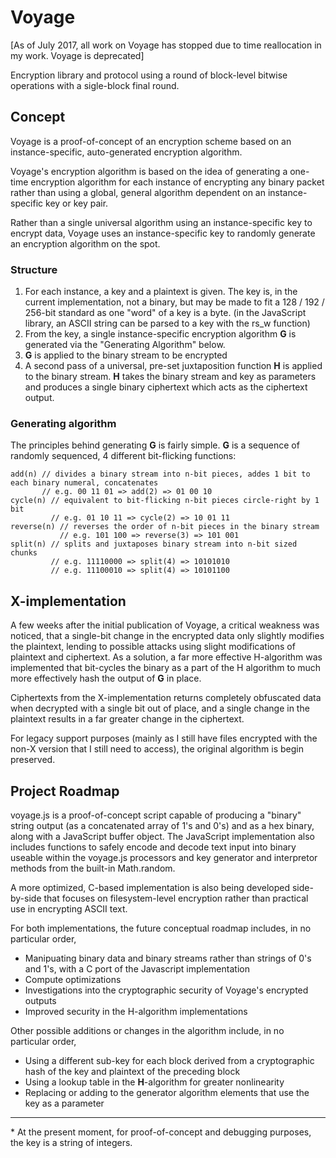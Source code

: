 # Voyage

[As of July 2017, all work on Voyage has stopped due to time reallocation in my work. Voyage is deprecated]

Encryption library and protocol using a round of block-level bitwise operations with a sigle-block final round.

## Concept

Voyage is a proof-of-concept of an encryption scheme based on an instance-specific, auto-generated encryption algorithm.

Voyage's encryption algorithm is based on the idea of generating a one-time encryption algorithm for each instance of encrypting any binary packet rather than using a global, general algorithm dependent on an instance-specific key or key pair. 

Rather than a single universal algorithm using an instance-specific key to encrypt data, Voyage uses an instance-specific key to randomly generate an encryption algorithm on the spot.

### Structure

1. For each instance, a key and a plaintext is given. The key is, in the current implementation, not a binary, but may be made to fit a 128 / 192 / 256-bit standard as one "word" of a key is a byte. (in the JavaScript library, an ASCII string can be parsed to a key with the rs\_w function)
2. From the key, a single instance-specific encryption algorithm __G__ is generated via the "Generating Algorithm" below.
3. __G__ is applied to the binary stream to be encrypted
4. A second pass of a universal, pre-set juxtaposition function __H__ is applied to the binary stream. __H__ takes the binary stream and key as parameters and produces a single binary ciphertext which acts as the ciphertext output.

### Generating algorithm

The principles behind generating __G__ is fairly simple. __G__ is a sequence of randomly sequenced, 4 different bit-flicking functions:

    add(n) // divides a binary stream into n-bit pieces, addes 1 bit to each binary numeral, concatenates
           // e.g. 00 11 01 => add(2) => 01 00 10
    cycle(n) // equivalent to bit-flicking n-bit pieces circle-right by 1 bit 
             // e.g. 01 10 11 => cycle(2) => 10 01 11
    reverse(n) // reverses the order of n-bit pieces in the binary stream
               // e.g. 101 100 => reverse(3) => 101 001
    split(n) // splits and juxtaposes binary stream into n-bit sized chunks
             // e.g. 11110000 => split(4) => 10101010
             // e.g. 11100010 => split(4) => 10101100

## X-implementation

A few weeks after the initial publication of Voyage, a critical weakness was noticed, that a single-bit change in the encrypted data only slightly modifies the plaintext, lending to possible attacks using slight modifications of plaintext and ciphertext. As a solution, a far more effective H-algorithm was implemented that bit-cycles the binary as a part of the H algorithm to much more effectively hash the output of __G__ in place.

Ciphertexts from the X-implementation returns completely obfuscated data when decrypted with a single bit out of place, and a single change in the plaintext results in a far greater change in the ciphertext. 

For legacy support purposes (mainly as I still have files encrypted with the non-X version that I still need to access), the original algorithm is begin preserved.

## Project Roadmap

voyage.js is a proof-of-concept script capable of producing a "binary" string output (as a concatenated array of 1's and 0's) and as a hex binary, along with a JavaScript buffer object. The JavaScript implementation also includes functions to safely encode and decode text input into binary useable within the voyage.js processors and key generator and interpretor methods from the built-in Math.random.

A more optimized, C-based implementation is also being developed side-by-side that focuses on filesystem-level encryption rather than practical use in encrypting ASCII text. 

For both implementations, the future conceptual roadmap includes, in no particular order,

* Manipuating binary data and binary streams rather than strings of 0's and 1's, with a C port of the Javascript implementation
* Compute optimizations
* Investigations into the cryptographic security of Voyage's encrypted outputs
* Improved security in the H-algorithm implementations

Other possible additions or changes in the algorithm include, in no particular order, 

* Using a different sub-key for each block derived from a cryptographic hash of the key and plaintext of the preceding block
* Using a lookup table in the __H__-algorithm for greater nonlinearity
* Replacing or adding to the generator algorithm elements that use the key as a parameter

- - -

\* At the present moment, for proof-of-concept and debugging purposes, the key is a string of integers.



